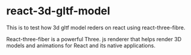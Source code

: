 # react-3d-gltf-model
This is to test how 3d gltf model reders on react using react-three-fibre. 

React-three-fiber is a powerful Three. js renderer that helps render 3D models and animations for React and its native applications.
